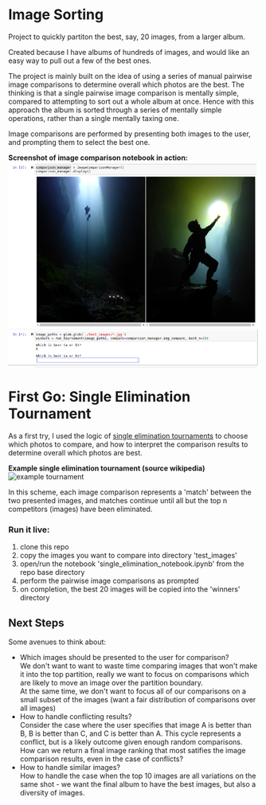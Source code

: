 # Image Sorting

Project to quickly partiton the best, say, 20 images, from a larger album.

Created because I have albums of hundreds of images, and would like an easy way to pull out a few of the best ones.

The project is mainly built on the idea of using a series of manual pairwise image comparisons to determine overall which photos are the best. The thinking is that a single pairwise image comparison is mentally simple, compared to attempting to sort out a whole album at once. Hence with this approach the album is sorted through a series of mentally simple operations, rather than a single mentally taxing one. 

Image comparisons are performed by presenting both images to the user, and prompting them to select the best one.

__Screenshot of image comparison notebook in action:__
![image comparison](media/image_comparison_notebook_screenshot.png)

# First Go: Single Elimination Tournament

As a first try, I used the logic of [single elimination tournaments](https://en.wikipedia.org/wiki/Single-elimination_tournament) to choose which photos to compare, and how to interpret the comparison results to determine overall which photos are best.

__Example single elimination tournament (source wikipedia)__
![example tournament](https://upload.wikimedia.org/wikipedia/commons/9/90/SixteenPlayerSingleEliminationTournamentBracket.svg "Example tournament")

In this scheme, each image comparison represents a 'match' between the two presented images, and matches continue until all but the top n competitors (images) have been eliminated. 

### Run it live:
1) clone this repo
2) copy the images you want to compare into directory 'test_images'
3) open/run the notebook 'single_elimination_notebook.ipynb' from the repo base directory
4) perform the pairwise image comparisons as prompted
5) on completion, the best 20 images will be copied into the 'winners' directory


## Next Steps
Some avenues to think about:
* Which images should be presented to the user for comparison?  
   We don't want to want to waste time comparing images that won't make it into the top partition, really we want to focus on comparisons which are likely to move an image over the partition boundary.  
   At the same time, we don't want to focus all of our comparisons on a small subset of the images (want a fair distribution of comparisons over all images)
* How to handle conflicting results?  
   Consider the case where the user specifies that image A is better than B, B is better than C, and C is better than A. This cycle represents a conflict, but is a likely outcome given enough random comparisons. How can we return a final image ranking that most satifies the image comparison results, even in the case of conflicts?
* How to handle similar images?   
   How to handle the case when the top 10 images are all variations on the same shot - we want the final album to have the best images, but also a diversity of images.